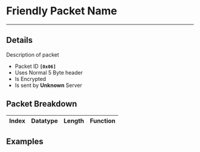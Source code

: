 # Friendly Packet Name #

---


## Details ##

Description of packet
  * Packet ID **`[0x06]`**
  * Uses Normal 5 Byte header
  * Is Encrypted
  * Is sent by **Unknown** Server

## Packet Breakdown ##
| Index | Datatype | Length | Function |
|:------|:---------|:-------|:---------|

## Examples ##